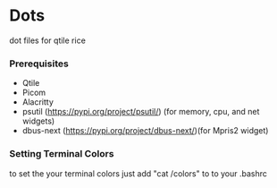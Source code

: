 # Dots
dot files for qtile rice

### Prerequisites
- Qtile
- Picom
- Alacritty
- psutil (https://pypi.org/project/psutil/) (for memory, cpu, and net widgets)
- dbus-next (https://pypi.org/project/dbus-next/)(for Mpris2 widget)
### Setting Terminal Colors
to set the your terminal colors just add
"cat /colors"
to to your .bashrc